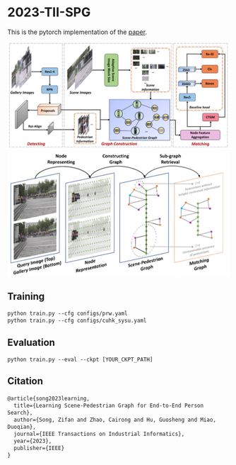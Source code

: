 # 2023-TII-SPG
This is the pytorch implementation of the [paper](https://ieeexplore.ieee.org/abstract/document/10214025/).

<img src="https://github.com/Vill-Lab/2023-TII-SPG/blob/main/imgs/SPG_framework.png" width="727">

<img src="https://github.com/Vill-Lab/2023-TII-SPG/blob/main/imgs/SPG_schematic_diagram.png" width="727">

## Training
```
python train.py --cfg configs/prw.yaml
python train.py --cfg configs/cuhk_sysu.yaml
```

## Evaluation
```
python train.py --eval --ckpt [YOUR_CKPT_PATH]
```

## Citation
```
@article{song2023learning,
  title={Learning Scene-Pedestrian Graph for End-to-End Person Search},
  author={Song, Zifan and Zhao, Cairong and Hu, Guosheng and Miao, Duoqian},
  journal={IEEE Transactions on Industrial Informatics},
  year={2023},
  publisher={IEEE}
}
```
